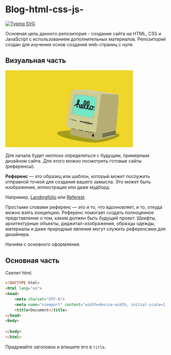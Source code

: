 # Blog-html-css-js-

[![Typing SVG](https://readme-typing-svg.herokuapp.com?font=Fira+Code&pause=1000&color=47B859&width=435&separator=%40&lines=%3Cp%3E+my+first+project+%3C%2Fp%3E%40style+%7Bcolor%3A+green;+height%3A+5px%7D%40var+num+%3D+5;%40%3Ch1%3E+What+are+they+saying%3F+%F0%9F%98%B6+%3C%2Fh1%3E)](https://git.io/typing-svg)

Основная цель данного репозитория - создание сайта на HTML, CSS и JavaScript с использованием дополнительных материалов. Репозиторий создан для изучения основ создания web-страниц с нуля.

## Визуальная часть

<img src="https://github.com/TeachKait20/NoneCode/blob/main/for+blog/web-design.gif?raw=true" width="400">

Для начала будет неплохо определиться с будущим, примерным дизайном сайта. Для этого можно посмотреть готовые сайты (референсы).

**Референс** — это образец или шаблон, который может послужить отправной точкой для создания вашего замысла. Это может быть изображение, иллюстрация или даже мудборд.

Например, [Landingfolio](https://www.landingfolio.com/) или [Referest](https://referest.ru/).

Простыми словами референс — это и то, что вдохновляет, и то, откуда можно взять концепцию. Референс помогает создать полноценное представление о том, каким должен быть будущий проект. Шрифты, архитектурные объекты, диджитал-изображения, образцы одежды, материалы и даже природные явления могут служить референсами для дизайнера.

Начнём с основного оформления.

## Основная часть
Скелет html.
```html
<!DOCTYPE html>
<html lang="en">
<head>
    <meta charset="UTF-8">
    <meta name="viewport" content="width=device-width, initial-scale=1.0">
    <title>Document</title>
</head>
<body>
    
</body>
</html>
```

 Придумайте заголовок и впишите его в `title`. 
